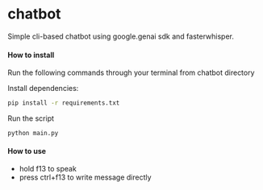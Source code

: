 # chatbot

Simple cli-based chatbot using google.genai sdk and fasterwhisper.

#### How to install

Run the following commands through your terminal from chatbot directory

Install dependencies:

```bash
pip install -r requirements.txt
```

Run the script

```
python main.py
```

#### How to use

- hold f13 to speak
- press ctrl+f13 to write message directly
